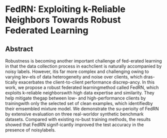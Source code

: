 # FedRN: Exploiting k-Reliable Neighbors Towards Robust Federated Learning


## Abstract
Robustness is becoming another important challenge of fed-erated  learning  in  that  the  data  collection  process  in  eachclient is naturally accompanied by noisy labels. However, itis far more complex and challenging owing to varying lev-els of data heterogeneity and noise over clients, which dras-tically exacerbates the client-to-client performance discrep-ancy.  In  this  work,  we  propose  a  robust  federated  learningmethod  called  FedRN,  which  exploits  k-reliable  neighborswith high data expertise and similarity. They help mitigate thegap between low- and high-performance clients by trainingwith only the selected set of clean examples, which identifiedby their emsembled mixture model. We demonstrate the su-perioity of FedRN by extensive evaluation on three real-worldor synthetic benchmark datasets. Compared with existing ro-bust training methods, the results showed that FedRN signif-icantly improved the test accuracy in the presence of noisylabels.

